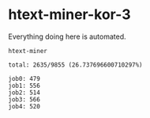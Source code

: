# htext-miner-kor-3

Everything doing here is automated.

```
htext-miner

total: 2635/9855 (26.737696600710297%)

job0: 479
job1: 556
job2: 514
job3: 566
job4: 520
```
